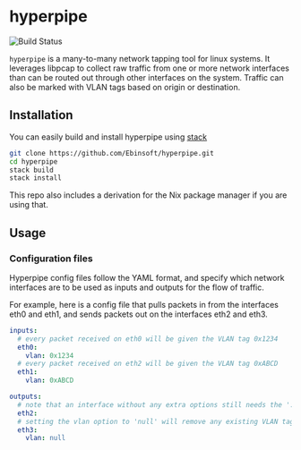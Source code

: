 # hyperpipe
![Build Status](https://github.com/Ebinsoft/hyperpipe/actions/workflows/haskell.yml/badge.svg)

`hyperpipe` is a many-to-many network tapping tool for linux systems.
It leverages libpcap to collect raw traffic from one or more network interfaces than can be routed out through other interfaces on the system.
Traffic can also be marked with VLAN tags based on origin or destination.


## Installation
You can easily build and install hyperpipe using [stack](https://www.haskellstack.org)
```bash
git clone https://github.com/Ebinsoft/hyperpipe.git
cd hyperpipe
stack build
stack install
```

This repo also includes a derivation for the Nix package manager if you are using that.

## Usage

### Configuration files
Hyperpipe config files follow the YAML format, and specify which network interfaces are to be used as inputs and outputs for the flow of traffic.

For example, here is a config file that pulls packets in from the interfaces eth0 and eth1, and sends packets out on the interfaces eth2 and eth3.
```yaml
inputs:
  # every packet received on eth0 will be given the VLAN tag 0x1234
  eth0:
    vlan: 0x1234
  # every packet received on eth2 will be given the VLAN tag 0xABCD
  eth1:
    vlan: 0xABCD

outputs:
  # note that an interface without any extra options still needs the ':'
  eth2:
  # setting the vlan option to 'null' will remove any existing VLAN tags from the packets
  eth3:
    vlan: null
```
